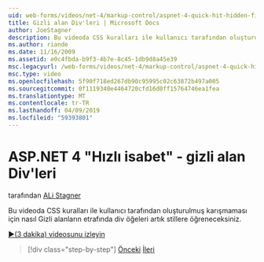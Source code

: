 ```yaml
---
uid: web-forms/videos/net-4/markup-control/aspnet-4-quick-hit-hidden-field-divs
title: Gizli alan Div'leri | Microsoft Docs
author: JoeStagner
description: Bu videoda CSS kuralları ile kullanıcı tarafından oluşturulmuş karışmaması için nasıl Gizli alanların etrafında div öğeleri artık stillere öğreneceksiniz.
ms.author: riande
ms.date: 11/16/2009
ms.assetid: e0c4fbda-b9f3-4b7e-8c45-1db9d8a45e39
msc.legacyurl: /web-forms/videos/net-4/markup-control/aspnet-4-quick-hit-hidden-field-divs
msc.type: video
ms.openlocfilehash: 5f90f718ed267db90c95995c02c63872b497a005
ms.sourcegitcommit: 0f1119340e4464720cfd16d0ff15764746ea1fea
ms.translationtype: MT
ms.contentlocale: tr-TR
ms.lasthandoff: 04/09/2019
ms.locfileid: "59393801"
---
```

# <a name="aspnet-4-quick-hit---hidden-field-divs"></a>ASP.NET 4 "Hızlı isabet" - gizli alan Div'leri

tarafından [ALi Stagner](https://github.com/JoeStagner)

Bu videoda CSS kuralları ile kullanıcı tarafından oluşturulmuş karışmaması için nasıl Gizli alanların etrafında div öğeleri artık stillere öğreneceksiniz.

[&#9654;(3 dakika) videosunu izleyin](https://channel9.msdn.com/Blogs/ASP-NET-Site-Videos/aspnet-4-quick-hit-hidden-field-divs)

> [!div class="step-by-step"]
> [Önceki](aspnet-4-quick-hit-tableless-menu-control.md)
> [İleri](aspnet-4-quick-hit-disabled-control-styling.md)
